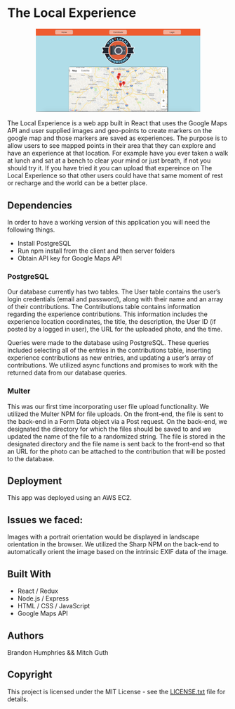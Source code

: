 # The Local Experience
<p align="center">
  <img src="https://github.com/MitchGuth/theLocalExperience/blob/master/TLE-Home-Screen.png" width="375">
</p>
The Local Experience is a web app built in React that uses the Google Maps API and user supplied images and geo-points to create markers on the google map and those markers are saved as experiences. The purpose is to allow users to see mapped points in their area that they can explore and have an experience at that location. For example have you ever taken a walk at lunch and sat at a bench to clear your mind or just breath, if not you should try it. If you have tried it you can upload that expereince on The Local Experience so that other users could have that same moment of rest or recharge and the world can be a better place.

## Dependencies
In order to have a working version of this application you will need the following things. 
- Install PostgreSQL
- Run npm install from the client and then server folders 
- Obtain API key for Google Maps API

### PostgreSQL
Our database currently has two tables. The User table contains the user’s login credentials (email and password), along with their name and an array of their contributions. The Contributions table contains information regarding the experience contributions. This information includes the experience location coordinates, the title, the description, the User ID (if posted by a logged in user), the URL for the uploaded photo, and the time. 

Queries were made to the database using PostgreSQL. These queries included selecting all of the entries in the contributions table, inserting experience contributions as new entries, and updating a user’s array of contributions. We utilized async functions and promises to work with the returned data from our database queries.

### Multer
This was our first time incorporating user file upload functionality. We utilized the Multer NPM for file uploads. On the front-end, the file is sent to the back-end in a Form Data object via a Post request. On the back-end, we designated the directory for which the files should be saved to and we updated the name of the file to a randomized string. The file is stored in the designated directory and the file name is sent back to the front-end so that an URL for the photo can be attached to the contribution that will be posted to the database.

## Deployment
This app was deployed using an AWS EC2.

## Issues we faced:
Images with a portrait orientation would be displayed in landscape orientation in the browser. We utilized the Sharp NPM on the back-end to automatically orient the image based on the intrinsic EXIF data of the image.

## Built With
- React / Redux
- Node.js / Express
- HTML / CSS / JavaScript
- Google Maps API

## Authors
Brandon Humphries && Mitch Guth

## Copyright
This project is licensed under the MIT License - see the [LICENSE.txt](https://github.com/MitchGuth/theLocalExperience/blob/master/LICENSE.txt) file for details.
